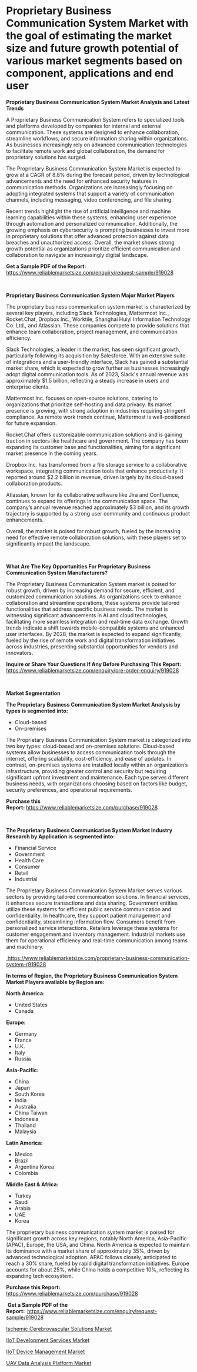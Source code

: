 <p><h1>Proprietary Business Communication System Market with the goal of estimating the market size and future growth potential of various market segments based on component, applications and end user</h1></p><p><strong>Proprietary Business Communication System Market Analysis and Latest Trends</strong></p>
<p><p>A Proprietary Business Communication System refers to specialized tools and platforms developed by companies for internal and external communication. These systems are designed to enhance collaboration, streamline workflows, and secure information sharing within organizations. As businesses increasingly rely on advanced communication technologies to facilitate remote work and global collaboration, the demand for proprietary solutions has surged.</p><p>The Proprietary Business Communication System Market is expected to grow at a CAGR of 8.8% during the forecast period, driven by technological advancements and the need for enhanced security features in communication methods. Organizations are increasingly focusing on adopting integrated systems that support a variety of communication channels, including messaging, video conferencing, and file sharing.</p><p>Recent trends highlight the rise of artificial intelligence and machine learning capabilities within these systems, enhancing user experience through automation and personalized communication. Additionally, the growing emphasis on cybersecurity is prompting businesses to invest more in proprietary solutions that offer advanced protection against data breaches and unauthorized access. Overall, the market shows strong growth potential as organizations prioritize efficient communication and collaboration to navigate an increasingly digital landscape.</p></p>
<p><strong>Get a Sample PDF of the Report:&nbsp;</strong> <a href="https://www.reliablemarketsize.com/enquiry/request-sample/919028?utm_campaign=2038&utm_medium=2&utm_source=Github&utm_content=ia&utm_term=07032025&utm_id=proprietary-business-communication-system">https://www.reliablemarketsize.com/enquiry/request-sample/919028</a></p>
<p>&nbsp;</p>
<p><strong>Proprietary Business Communication System Major Market Players</strong></p>
<p><p>The proprietary business communication system market is characterized by several key players, including Slack Technologies, Mattermost Inc., Rocket.Chat, Dropbox Inc., Worktile, Shanghai Huiyi Information Technology Co. Ltd., and Atlassian. These companies compete to provide solutions that enhance team collaboration, project management, and communication efficiency.</p><p>Slack Technologies, a leader in the market, has seen significant growth, particularly following its acquisition by Salesforce. With an extensive suite of integrations and a user-friendly interface, Slack has gained a substantial market share, which is expected to grow further as businesses increasingly adopt digital communication tools. As of 2023, Slack's annual revenue was approximately $1.5 billion, reflecting a steady increase in users and enterprise clients.</p><p>Mattermost Inc. focuses on open-source solutions, catering to organizations that prioritize self-hosting and data privacy. Its market presence is growing, with strong adoption in industries requiring stringent compliance. As remote work trends continue, Mattermost is well-positioned for future expansion.</p><p>Rocket.Chat offers customizable communication solutions and is gaining traction in sectors like healthcare and government. The company has been expanding its customer base and functionalities, aiming for a significant market presence in the coming years.</p><p>Dropbox Inc. has transformed from a file storage service to a collaborative workspace, integrating communication tools that enhance productivity. It reported around $2.2 billion in revenue, driven largely by its cloud-based collaboration products.</p><p>Atlassian, known for its collaborative software like Jira and Confluence, continues to expand its offerings in the communication space. The company’s annual revenue reached approximately $3 billion, and its growth trajectory is supported by a strong user community and continuous product enhancements.</p><p>Overall, the market is poised for robust growth, fueled by the increasing need for effective remote collaboration solutions, with these players set to significantly impact the landscape.</p></p>
<p>&nbsp;</p>
<p><strong>What Are The Key Opportunities For Proprietary Business Communication System Manufacturers?</strong></p>
<p><p>The Proprietary Business Communication System market is poised for robust growth, driven by increasing demand for secure, efficient, and customized communication solutions. As organizations seek to enhance collaboration and streamline operations, these systems provide tailored functionalities that address specific business needs. The market is witnessing significant advancements in AI and cloud technologies, facilitating more seamless integration and real-time data exchange. Growth trends indicate a shift towards mobile-compatible systems and enhanced user interfaces. By 2028, the market is expected to expand significantly, fueled by the rise of remote work and digital transformation initiatives across industries, presenting substantial opportunities for vendors and innovators.</p></p>
<p><strong>Inquire or Share Your Questions If Any Before Purchasing This Report:</strong> <a href="https://www.reliablemarketsize.com/enquiry/pre-order-enquiry/919028?utm_campaign=2038&utm_medium=2&utm_source=Github&utm_content=ia&utm_term=07032025&utm_id=proprietary-business-communication-system">https://www.reliablemarketsize.com/enquiry/pre-order-enquiry/919028</a></p>
<p>&nbsp;</p>
<p><strong>Market Segmentation</strong></p>
<p><strong>The Proprietary Business Communication System Market Analysis by types is segmented into:</strong></p>
<p><ul><li>Cloud-based</li><li>On-premises</li></ul></p>
<p><p>The Proprietary Business Communication System market is categorized into two key types: cloud-based and on-premises solutions. Cloud-based systems allow businesses to access communication tools through the internet, offering scalability, cost-efficiency, and ease of updates. In contrast, on-premises systems are installed locally within an organization’s infrastructure, providing greater control and security but requiring significant upfront investment and maintenance. Each type serves different business needs, with organizations choosing based on factors like budget, security preferences, and operational requirements.</p></p>
<p><strong>Purchase this Report:&nbsp;</strong><a href="https://www.reliablemarketsize.com/purchase/919028?utm_campaign=2038&utm_medium=2&utm_source=Github&utm_content=ia&utm_term=07032025&utm_id=proprietary-business-communication-system">https://www.reliablemarketsize.com/purchase/919028</a></p>
<p>&nbsp;</p>
<p><strong>The Proprietary Business Communication System Market Industry Research by Application is segmented into:</strong></p>
<p><ul><li>Financial Service</li><li>Government</li><li>Health Care</li><li>Consumer</li><li>Retail</li><li>Industrial</li></ul></p>
<p><p>The Proprietary Business Communication System Market serves various sectors by providing tailored communication solutions. In financial services, it enhances secure transactions and data sharing. Government entities utilize these systems for efficient public service communication and confidentiality. In healthcare, they support patient management and confidentiality, streamlining information flow. Consumers benefit from personalized service interactions. Retailers leverage these systems for customer engagement and inventory management. Industrial markets use them for operational efficiency and real-time communication among teams and machinery.</p></p>
<p><a href="https://www.reliablemarketsize.com/proprietary-business-communication-system-r919028?utm_campaign=2038&utm_medium=2&utm_source=Github&utm_content=ia&utm_term=07032025&utm_id=proprietary-business-communication-system">&nbsp;https://www.reliablemarketsize.com/proprietary-business-communication-system-r919028</a></p>
<p><strong>In terms of Region, the Proprietary Business Communication System Market Players available by Region are:</strong></p>
<p>
    <p> <strong> North America: </strong>
        <ul>
            <li>United States</li>
            <li>Canada</li>
        </ul>
        </p> 
    <p> <strong> Europe: </strong>
        <ul>
            <li>Germany</li>
            <li>France</li>
            <li>U.K.</li>
            <li>Italy</li>
            <li>Russia</li>
        </ul>
        </p> 
    <p> <strong> Asia-Pacific: </strong>
        <ul>
            <li>China</li>
            <li>Japan</li>
            <li>South Korea</li>
            <li>India</li>
            <li>Australia</li>
            <li>China Taiwan</li>
            <li>Indonesia</li>
            <li>Thailand</li>
            <li>Malaysia</li>
        </ul>
        </p> 
    <p> <strong> Latin America: </strong>
        <ul>
            <li>Mexico</li>
            <li>Brazil</li>
            <li>Argentina Korea</li>
            <li>Colombia</li>
        </ul>
        </p> 
    <p> <strong> Middle East & Africa: </strong>
        <ul>
            <li>Turkey</li>
            <li>Saudi</li>
            <li>Arabia</li>
            <li>UAE</li>
            <li>Korea</li>
        </ul>
    </p>
    </p>
<p><p>The proprietary business communication system market is poised for significant growth across key regions, notably North America, Asia-Pacific (APAC), Europe, the USA, and China. North America is expected to maintain its dominance with a market share of approximately 35%, driven by advanced technological adoption. APAC follows closely, anticipated to reach a 30% share, fueled by rapid digital transformation initiatives. Europe accounts for about 25%, while China holds a competitive 10%, reflecting its expanding tech ecosystem.</p></p>
<p><strong>Purchase this Report: </strong><a href="https://www.reliablemarketsize.com/purchase/919028?utm_campaign=2038&utm_medium=2&utm_source=Github&utm_content=ia&utm_term=07032025&utm_id=proprietary-business-communication-system">https://www.reliablemarketsize.com/purchase/919028</a></p>
<p>&nbsp;<strong>Get a Sample PDF of the Report:&nbsp;&nbsp;</strong><a href="https://www.reliablemarketsize.com/enquiry/request-sample/919028?utm_campaign=2038&utm_medium=2&utm_source=Github&utm_content=ia&utm_term=07032025&utm_id=proprietary-business-communication-system">https://www.reliablemarketsize.com/enquiry/request-sample/919028</a></p>
<p><strong></strong></p>
<p><p><a href="https://github.com/iontahoehlct/Market-Research-Report-List-1/blob/main/ischemic-cerebrovascular-solutions-market.md?utm_campaign=2038&utm_medium=2&utm_source=Github&utm_content=ia&utm_term=07032025&utm_id=proprietary-business-communication-system">Ischemic Cerebrovascular Solutions Market</a></p><p><a href="https://github.com/rogetspate12/Market-Research-Report-List-1/blob/main/iiot-development-services-market.md?utm_campaign=2038&utm_medium=2&utm_source=Github&utm_content=ia&utm_term=07032025&utm_id=proprietary-business-communication-system">IIoT Development Services Market</a></p><p><a href="https://github.com/sahoolipko6f/Market-Research-Report-List-1/blob/main/iiot-device-management-market.md?utm_campaign=2038&utm_medium=2&utm_source=Github&utm_content=ia&utm_term=07032025&utm_id=proprietary-business-communication-system">IIoT Device Management Market</a></p><p><a href="https://github.com/ranewknaller/Market-Research-Report-List-1/blob/main/uav-data-analysis-platform-market.md?utm_campaign=2038&utm_medium=2&utm_source=Github&utm_content=ia&utm_term=07032025&utm_id=proprietary-business-communication-system">UAV Data Analysis Platform Market</a></p></p>